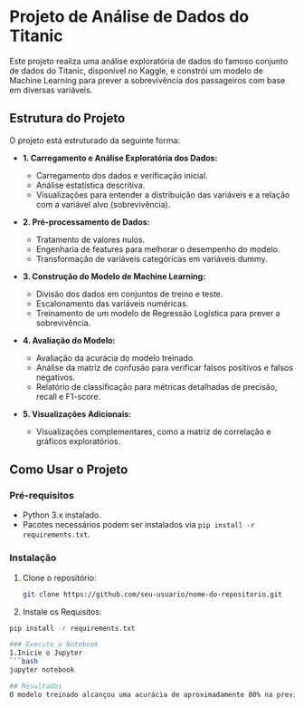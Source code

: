 # Projeto de Análise de Dados do Titanic

Este projeto realiza uma análise exploratória de dados do famoso conjunto de dados do Titanic, disponível no Kaggle, e constrói um modelo de Machine Learning para prever a sobrevivência dos passageiros com base em diversas variáveis.

## Estrutura do Projeto

O projeto está estruturado da seguinte forma:

- **1. Carregamento e Análise Exploratória dos Dados:**
  - Carregamento dos dados e verificação inicial.
  - Análise estatística descritiva.
  - Visualizações para entender a distribuição das variáveis e a relação com a variável alvo (sobrevivência).

- **2. Pré-processamento de Dados:**
  - Tratamento de valores nulos.
  - Engenharia de features para melhorar o desempenho do modelo.
  - Transformação de variáveis categóricas em variáveis dummy.

- **3. Construção do Modelo de Machine Learning:**
  - Divisão dos dados em conjuntos de treino e teste.
  - Escalonamento das variáveis numéricas.
  - Treinamento de um modelo de Regressão Logística para prever a sobrevivência.

- **4. Avaliação do Modelo:**
  - Avaliação da acurácia do modelo treinado.
  - Análise da matriz de confusão para verificar falsos positivos e falsos negativos.
  - Relatório de classificação para métricas detalhadas de precisão, recall e F1-score.

- **5. Visualizações Adicionais:**
  - Visualizações complementares, como a matriz de correlação e gráficos exploratórios.

## Como Usar o Projeto

### Pré-requisitos

- Python 3.x instalado.
- Pacotes necessários podem ser instalados via `pip install -r requirements.txt`.

### Instalação

1. Clone o repositório:

   ```bash
   git clone https://github.com/seu-usuario/nome-do-repositorio.git

2. Instale os Requisitos:

  ```bash
  pip install -r requirements.txt

### Execute o Notebook
1.Inicie o Jupyter
```bash
jupyter notebook

## Resultados
O modelo treinado alcançou uma acurácia de aproximadamente 80% na previsão da sobrevivência dos passageiros do Titanic.

